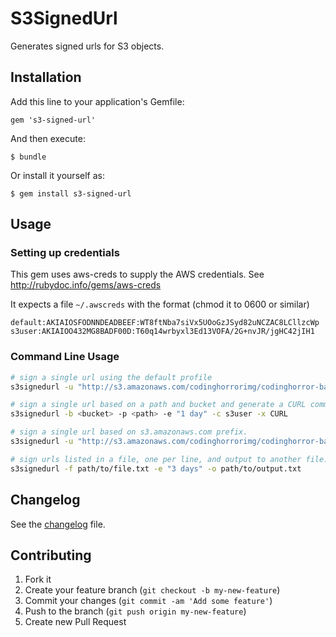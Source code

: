 # S3SignedUrl

Generates signed urls for S3 objects.

## Installation

Add this line to your application's Gemfile:

    gem 's3-signed-url'

And then execute:

    $ bundle

Or install it yourself as:

    $ gem install s3-signed-url

## Usage

### Setting up credentials

This gem uses aws-creds to supply the AWS credentials. See http://rubydoc.info/gems/aws-creds

It expects a file `~/.awscreds` with the format (chmod it to 0600 or similar)

```
default:AKIAIOSFODNNDEADBEEF:WT8ftNba7siVx5UOoGzJSyd82uNCZAC8LCllzcWp
s3user:AKIAIOO432MG8BADF00D:T60q14wrbyxl3Ed13VOFA/2G+nvJR/jgHC42jIH1
```

### Command Line Usage


```bash
# sign a single url using the default profile
s3signedurl -u "http://s3.amazonaws.com/codinghorrorimg/codinghorror-bandwidth-usage.png"

# sign a single url based on a path and bucket and generate a CURL command to download
s3signedurl -b <bucket> -p <path> -e "1 day" -c s3user -x CURL

# sign a single url based on s3.amazonaws.com prefix.
s3signedurl -u "http://s3.amazonaws.com/codinghorrorimg/codinghorror-bandwidth-usage.png" -e "1 week"

# sign urls listed in a file, one per line, and output to another file.
s3signedurl -f path/to/file.txt -e "3 days" -o path/to/output.txt
```

## Changelog

See the [changelog](CHANGELOG.md) file.


## Contributing

1. Fork it
2. Create your feature branch (`git checkout -b my-new-feature`)
3. Commit your changes (`git commit -am 'Add some feature'`)
4. Push to the branch (`git push origin my-new-feature`)
5. Create new Pull Request